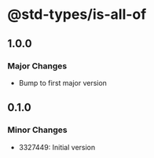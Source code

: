# @std-types/is-all-of

## 1.0.0

### Major Changes

- Bump to first major version

## 0.1.0

### Minor Changes

- 3327449: Initial version
